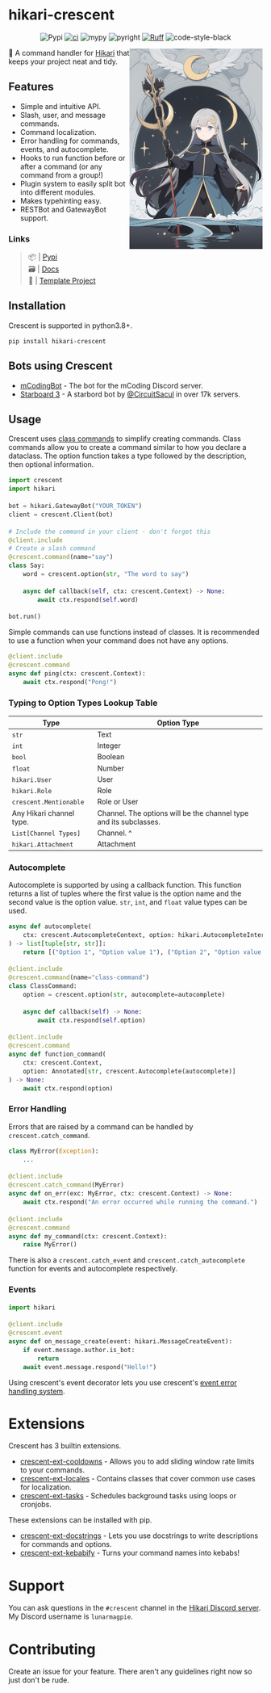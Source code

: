 # hikari-crescent

<div align="center">

![Pypi](https://img.shields.io/pypi/v/hikari-crescent)
[![ci](https://github.com/hikari-crescent/hikari-crescent/actions/workflows/ci.yml/badge.svg)](https://github.com/hikari-crescent/hikari-crescent/actions/workflows/ci.yml)
![mypy](https://badgen.net/badge/mypy/checked/2A6DB2)
![pyright](https://badgen.net/badge/pyright/checked/2A6DB2)
[![Ruff](https://img.shields.io/endpoint?url=https://raw.githubusercontent.com/charliermarsh/ruff/main/assets/badge/v1.json)](https://github.com/charliermarsh/ruff)
![code-style-black](https://img.shields.io/badge/code%20style-black-black)

</div>

<a href="https://github.com/hikari-crescent/crescent-chan">
    <img src="https://raw.githubusercontent.com/hikari-crescent/crescent-chan/main/1x.png" align=right width="264" height="397">
</a>

🌙 A command handler for [Hikari](https://github.com/hikari-py/hikari) that keeps your project neat and tidy.

## Features
 - Simple and intuitive API.
 - Slash, user, and message commands.
 - Command localization.
 - Error handling for commands, events, and autocomplete.
 - Hooks to run function before or after a command (or any command from a group!)
 - Plugin system to easily split bot into different modules.
 - Makes typehinting easy.
 - RESTBot and GatewayBot support.

### Links
> 📦 | [Pypi](https://pypi.org/project/hikari-crescent/)<br>
> 🗃️ | [Docs](https://hikari-crescent.github.io/hikari-crescent/)<br>
> 🎨 | [Template Project](https://github.com/hikari-crescent/template)<br>

## Installation
Crescent is supported in python3.8+.
```
pip install hikari-crescent
```

## Bots using Crescent

- [mCodingBot](https://github.com/mcb-dev/mCodingBot) - The bot for the mCoding Discord server.
- [Starboard 3](https://github.com/circuitsacul/starboard-3) - A starbord bot by [@CircuitSacul](https://github.com/CircuitSacul)
in over 17k servers.


## Usage
Crescent uses [class commands](https://github.com/hikari-crescent/hikari-crescent/blob/main/examples/basic/basic.py)
to simplify creating commands. Class commands allow you to create a command similar to how you declare a
dataclass. The option function takes a type followed by the description, then optional information.

```python
import crescent
import hikari

bot = hikari.GatewayBot("YOUR_TOKEN")
client = crescent.Client(bot)

# Include the command in your client - don't forget this
@client.include
# Create a slash command
@crescent.command(name="say")
class Say:
    word = crescent.option(str, "The word to say")

    async def callback(self, ctx: crescent.Context) -> None:
        await ctx.respond(self.word)

bot.run()
```

Simple commands can use functions instead of classes. It is recommended to use a function when your
command does not have any options.

```python
@client.include
@crescent.command
async def ping(ctx: crescent.Context):
    await ctx.respond("Pong!")
```

### Typing to Option Types Lookup Table 
| Type | Option Type |
|---|---|
| `str` | Text |
| `int` | Integer |
| `bool` | Boolean |
| `float` | Number |
| `hikari.User` | User |
| `hikari.Role` | Role |
| `crescent.Mentionable` | Role or User |
| Any Hikari channel type. | Channel. The options will be the channel type and its subclasses. |
| `List[Channel Types]` | Channel. ^ |
| `hikari.Attachment` | Attachment |


### Autocomplete
Autocomplete is supported by using a callback function. This function returns a list of tuples where the first
value is the option name and the second value is the option value. `str`, `int`, and `float` value types
can be used.

```python
async def autocomplete(
    ctx: crescent.AutocompleteContext, option: hikari.AutocompleteInteractionOption
) -> list[tuple[str, str]]:
    return [("Option 1", "Option value 1"), ("Option 2", "Option value 2")]

@client.include
@crescent.command(name="class-command")
class ClassCommand:
    option = crescent.option(str, autocomplete=autocomplete)

    async def callback(self) -> None:
        await ctx.respond(self.option)

@client.include
@crescent.command
async def function_command(
    ctx: crescent.Context,
    option: Annotated[str, crescent.Autocomplete(autocomplete)]
) -> None:
    await ctx.respond(option)
```

### Error Handling
Errors that are raised by a command can be handled by `crescent.catch_command`.

```python
class MyError(Exception):
    ...

@client.include
@crescent.catch_command(MyError)
async def on_err(exc: MyError, ctx: crescent.Context) -> None:
    await ctx.respond("An error occurred while running the command.")

@client.include
@crescent.command
async def my_command(ctx: crescent.Context):
    raise MyError()
```

There is also a `crescent.catch_event` and `crescent.catch_autocomplete` function for
events and autocomplete respectively.

### Events
```python
import hikari

@client.include
@crescent.event
async def on_message_create(event: hikari.MessageCreateEvent):
    if event.message.author.is_bot:
        return
    await event.message.respond("Hello!")
```
Using crescent's event decorator lets you use
crescent's [event error handling system](https://github.com/hikari-crescent/hikari-crescent/blob/main/examples/error_handling/basic.py#L27).

# Extensions
Crescent has 3 builtin extensions.

- [crescent-ext-cooldowns](https://github.com/hikari-crescent/hikari-crescent/tree/main/examples/ext/cooldowns) - Allows you to add sliding window rate limits to your commands.
- [crescent-ext-locales](https://github.com/hikari-crescent/hikari-crescent/tree/main/examples/ext/locales) - Contains classes that cover common use cases for localization.
- [crescent-ext-tasks](https://github.com/hikari-crescent/hikari-crescent/tree/main/examples/ext/tasks) - Schedules background tasks using loops or cronjobs.

These extensions can be installed with pip.

- [crescent-ext-docstrings](https://github.com/hikari-crescent/crescent-ext-docstrings) - Lets you use docstrings to write descriptions for commands and options.
- [crescent-ext-kebabify](https://github.com/hikari-crescent/crescent-ext-kebabify) - Turns your command names into kebabs!

# Support
You can ask questions in the `#crescent` channel in the [Hikari Discord server](https://discord.gg/Jx4cNGG). My Discord username is `lunarmagpie`.

# Contributing
Create an issue for your feature. There aren't any guidelines right now so just don't be rude.
